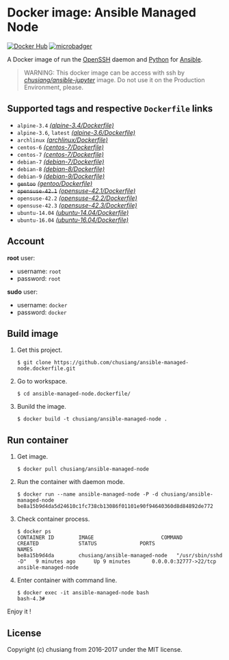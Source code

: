 # Docker image: Ansible Managed Node

[![Docker Hub](https://img.shields.io/badge/docker-ansible--managed--node-blue.svg)](https://hub.docker.com/r/chusiang/ansible-managed-node/) [![microbadger](https://images.microbadger.com/badges/image/chusiang/ansible-managed-node.svg)](https://microbadger.com/images/chusiang/ansible-managed-node "Get your own image badge on microbadger.com")

A Docker image of run the [OpenSSH][openssh_official] daemon and [Python][python_official] for [Ansible][ansible_offical].

> WARNING: This docker image can be access with ssh by [*chusiang/ansible-jupyter*][ansible_jupyter] image. Do not use it on the Production Environment, please.

## Supported tags and respective `Dockerfile` links

- `alpine-3.4` [*(alpine-3.4/Dockerfile)*][dockerfile_alpine-3.4]
- `alpine-3.6`, `latest` [*(alpine-3.6/Dockerfile)*][dockerfile_alpine-3.6]
- `archlinux` [*(archlinux/Dockerfile)*][dockerfile_archlinux]
- `centos-6` [*(centos-7/Dockerfile)*][dockerfile_centos-6]
- `centos-7` [*(centos-7/Dockerfile)*][dockerfile_centos-7]
- `debian-7` [*(debian-7/Dockerfile)*][dockerfile_debian-7]
- `debian-8` [*(debian-8/Dockerfile)*][dockerfile_debian-8]
- `debian-9` [*(debian-9/Dockerfile)*][dockerfile_debian-9]
- ~~`gentoo`~~ [*(gentoo/Dockerfile)*][dockerfile_gentoo]
- ~~`opensuse-42.1`~~ [*(opensuse-42.1/Dockerfile)*][dockerfile_opensuse-42.1]
- `opensuse-42.2` [*(opensuse-42.2/Dockerfile)*][dockerfile_opensuse-42.2]
- `opensuse-42.3` [*(opensuse-42.3/Dockerfile)*][dockerfile_opensuse-42.3]
- `ubuntu-14.04` [*(ubuntu-14.04/Dockerfile)*][dockerfile_ubuntu-14.04]
- `ubuntu-16.04` [*(ubuntu-16.04/Dockerfile)*][dockerfile_ubuntu-16.04]

[dockerfile_alpine-3.4]:    https://github.com/chusiang/ansible-managed-node.dockerfile/blob/master/alpine-3.4/Dockerfile
[dockerfile_alpine-3.6]:    https://github.com/chusiang/ansible-managed-node.dockerfile/blob/master/alpine-3.6/Dockerfile
[dockerfile_archlinux]:     https://github.com/chusiang/ansible-managed-node.dockerfile/blob/master/archlinux/Dockerfile
[dockerfile_centos-6]:      https://github.com/chusiang/ansible-managed-node.dockerfile/blob/master/centos-6/Dockerfile
[dockerfile_centos-7]:      https://github.com/chusiang/ansible-managed-node.dockerfile/blob/master/centos-7/Dockerfile
[dockerfile_debian-7]:      https://github.com/chusiang/ansible-managed-node.dockerfile/blob/master/debian-7/Dockerfile
[dockerfile_debian-8]:      https://github.com/chusiang/ansible-managed-node.dockerfile/blob/master/debian-8/Dockerfile
[dockerfile_debian-9]:      https://github.com/chusiang/ansible-managed-node.dockerfile/blob/master/debian-9/Dockerfile
[dockerfile_gentoo]:        https://github.com/chusiang/ansible-managed-node.dockerfile/blob/master/gentoo/Dockerfile
[dockerfile_opensuse-42.1]: https://github.com/chusiang/ansible-managed-node.dockerfile/blob/master/opensuse-42.1/Dockerfile
[dockerfile_opensuse-42.2]: https://github.com/chusiang/ansible-managed-node.dockerfile/blob/master/opensuse-42.2/Dockerfile
[dockerfile_opensuse-42.3]: https://github.com/chusiang/ansible-managed-node.dockerfile/blob/master/opensuse-42.3/Dockerfile
[dockerfile_ubuntu-14.04]:  https://github.com/chusiang/ansible-managed-node.dockerfile/blob/master/ubuntu-14.04/Dockerfile
[dockerfile_ubuntu-16.04]:  https://github.com/chusiang/ansible-managed-node.dockerfile/blob/master/ubuntu-16.04/Dockerfile

## Account

**root** user:

- username: `root`
- password: `root`

**sudo** user:

- username: `docker`
- password: `docker`

[openssh_official]: https://www.openssh.com/
[ansible_offical]:  https://www.ansible.com/
[python_official]:  https://www.python.org/
[ansible_jupyter]: https://hub.docker.com/r/chusiang/ansible-jupyter/

## Build image

1. Get this project.

    ```
    $ git clone https://github.com/chusiang/ansible-managed-node.dockerfile.git
    ```

1. Go to workspace.

    ```
    $ cd ansible-managed-node.dockerfile/
    ```

1. Bunild the image.

    ```
    $ docker build -t chusiang/ansible-managed-node .
    ```

## Run container

1. Get image.
    
    ```
    $ docker pull chusiang/ansible-managed-node
    ```

1. Run the container with daemon mode.
    
    ```
    $ docker run --name ansible-managed-node -P -d chusiang/ansible-managed-node
    be8a15b9d4da5d24610c1fc738cb13086f01101e90f94640360d8d84892de772
    ```

1. Check container process.

    ```
    $ docker ps
    CONTAINER ID        IMAGE                      COMMAND                  CREATED             STATUS              PORTS                     NAMES
    be8a15b9d4da        chusiang/ansible-managed-node   "/usr/sbin/sshd -D"   9 minutes ago      Up 9 minutes       0.0.0.0:32777->22/tcp      ansible-managed-node
    ```

1. Enter container with command line.

    ```
    $ docker exec -it ansible-managed-node bash
    bash-4.3# 
    ```

Enjoy it !

## License

Copyright (c) chusiang from 2016-2017 under the MIT license.
